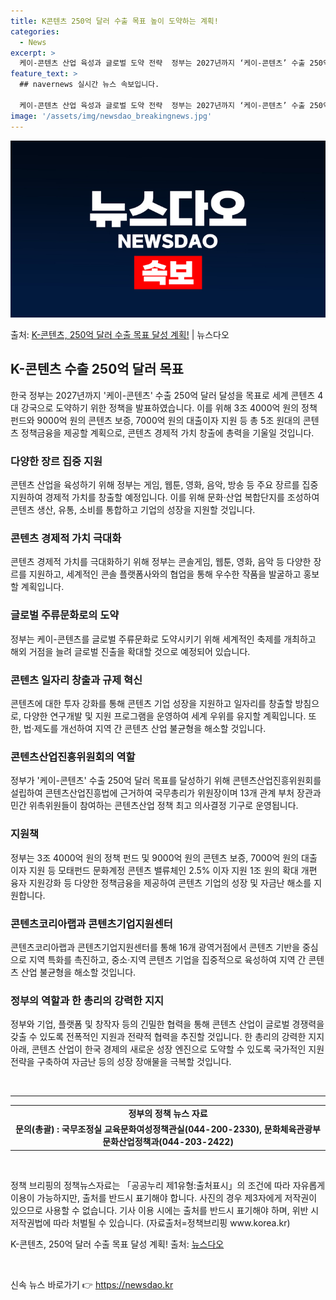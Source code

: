 ```yaml
---
title: K콘텐츠 250억 달러 수출 목표 높이 도약하는 계획!
categories:
  - News
excerpt: >
  케이-콘텐츠 산업 육성과 글로벌 도약 전략  정부는 2027년까지 ‘케이-콘텐츠’ 수출 250억 달러 달성을…
feature_text: >
  ## navernews 실시간 뉴스 속보입니다.

  케이-콘텐츠 산업 육성과 글로벌 도약 전략  정부는 2027년까지 ‘케이-콘텐츠’ 수출 250억 달러 달성을…
image: '/assets/img/newsdao_breakingnews.jpg'
---
```


![뉴스다오 속보](/assets/img/newsdao_breakingnews.jpg)

<p>출처: <a href="https://newsdao.kr/4299" rel="dofollow">K-콘텐츠, 250억 달러 수출 목표 달성 계획!</a> | 뉴스다오</p>

<h2 data-ke-size="size26">K-콘텐츠 수출 250억 달러 목표</h2>

<p data-ke-size="size16">한국 정부는 2027년까지 '케이-콘텐츠' 수출 250억 달러 달성을 목표로 세계 콘텐츠 4대 강국으로 도약하기 위한 정책을 발표하였습니다. 이를 위해 3조 4000억 원의 정책 펀드와 9000억 원의 콘텐츠 보증, 7000억 원의 대출이자 지원 등 총 5조 원대의 콘텐츠 정책금융을 제공할 계획으로, 콘텐츠 경제적 가치 창출에 총력을 기울일 것입니다.</p>

<h3>다양한 장르 집중 지원</h3>

<p data-ke-size="size16">콘텐츠 산업을 육성하기 위해 정부는 게임, 웹툰, 영화, 음악, 방송 등 주요 장르를 집중 지원하여 경제적 가치를 창출할 예정입니다. 이를 위해 문화·산업 복합단지를 조성하여 콘텐츠 생산, 유통, 소비를 통합하고 기업의 성장을 지원할 것입니다.</p>

<h3>콘텐츠 경제적 가치 극대화</h3>

<p data-ke-size="size16">콘텐츠 경제적 가치를 극대화하기 위해 정부는 콘솔게임, 웹툰, 영화, 음악 등 다양한 장르를 지원하고, 세계적인 콘솔 플랫폼사와의 협업을 통해 우수한 작품을 발굴하고 홍보할 계획입니다.</p>

<h3>글로벌 주류문화로의 도약</h3>

<p data-ke-size="size16">정부는 케이-콘텐츠를 글로벌 주류문화로 도약시키기 위해 세계적인 축제를 개최하고 해외 거점을 늘려 글로벌 진출을 확대할 것으로 예정되어 있습니다.</p>

<h3>콘텐츠 일자리 창출과 규제 혁신</h3>

<p data-ke-size="size16">콘텐츠에 대한 투자 강화를 통해 콘텐츠 기업 성장을 지원하고 일자리를 창출할 방침으로, 다양한 연구개발 및 지원 프로그램을 운영하여 세계 우위를 유지할 계획입니다. 또한, 법·제도를 개선하여 지역 간 콘텐츠 산업 불균형을 해소할 것입니다.</p>

<h3>콘텐츠산업진흥위원회의 역할</h3>

<p data-ke-size="size16">정부가 '케이-콘텐츠' 수출 250억 달러 목표를 달성하기 위해 콘텐츠산업진흥위원회를 설립하여 콘텐츠산업진흥법에 근거하여 국무총리가 위원장이며 13개 관계 부처 장관과 민간 위촉위원들이 참여하는 콘텐츠산업 정책 최고 의사결정 기구로 운영됩니다.</p>

<h3>지원책</h3>

<p data-ke-size="size16">정부는 3조 4000억 원의 정책 펀드 및 9000억 원의 콘텐츠 보증, 7000억 원의 대출 이자 지원 등 모태펀드 문화계정 콘텐츠 밸류체인 2.5% 이자 지원 1조 원의 확대 개편 융자 지원강화 등 다양한 정책금융을 제공하여 콘텐츠 기업의 성장 및 자금난 해소를 지원합니다.</p>

<h3>콘텐츠코리아랩과 콘텐츠기업지원센터</h3>

<p data-ke-size="size16">콘텐츠코리아랩과 콘텐츠기업지원센터를 통해 16개 광역거점에서 콘텐츠 기반을 중심으로 지역 특화를 촉진하고, 중소·지역 콘텐츠 기업을 집중적으로 육성하여 지역 간 콘텐츠 산업 불균형을 해소할 것입니다.</p>

<h3>정부의 역할과 한 총리의 강력한 지지</h3>

<p data-ke-size="size16">정부와 기업, 플랫폼 및 창작자 등의 긴밀한 협력을 통해 콘텐츠 산업이 글로벌 경쟁력을 갖출 수 있도록 전폭적인 지원과 전략적 협력을 추진할 것입니다. 한 총리의 강력한 지지 아래, 콘텐츠 산업이 한국 경제의 새로운 성장 엔진으로 도약할 수 있도록 국가적인 지원 전략을 구축하여 자금난 등의 성장 장애물을 극복할 것입니다.</p>

<p data-ke-size="size16">&nbsp;</p>

<hr>

<table>
<tbody>
<tr>
<td style="text-align: center; height: 17px;"><b>정부의 정책 뉴스 자료</b></td>
</tr>
<tr>
<td style="text-align: center; height: 17px;"><b>문의(총괄) : 국무조정실 교육문화여성정책관실(044-200-2330), 문화체육관광부 문화산업정책과(044-203-2422)</b></td>
</tr>
</tbody>
</table>

<p data-ke-size="size16">&nbsp;</p>

<p data-ke-size="size16">정책 브리핑의 정책뉴스자료는 「공공누리 제1유형:출처표시」의 조건에 따라 자유롭게 이용이 가능하지만, 출처를 반드시 표기해야 합니다. 사진의 경우 제3자에게 저작권이 있으므로 사용할 수 없습니다. 기사 이용 시에는 출처를 반드시 표기해야 하며, 위반 시 저작권법에 따라 처벌될 수 있습니다. (자료출처=정책브리핑 www.korea.kr)</p>
<p data-ke-size="size16">K-콘텐츠, 250억 달러 수출 목표 달성 계획! 출처: <a href="https://newsdao.kr/4299">뉴스다오</a></p>
<p data-ke-size="size16">&nbsp;</p> 

신속 뉴스 바로가기 👉 <a href="https://newsdao.kr" rel="dofollow">https://newsdao.kr</a>



